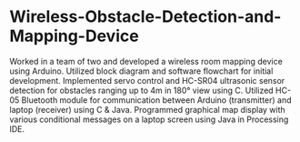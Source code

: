 # Wireless-Obstacle-Detection-and-Mapping-Device

Worked in a team of two and developed a wireless room mapping device using Arduino. Utilized block diagram and software flowchart for initial development. Implemented servo control and HC-SR04 ultrasonic sensor detection for obstacles ranging up to 4m in 180° view using C. Utilized HC-05 Bluetooth module for communication between Arduino (transmitter) and laptop (receiver) using C & Java. Programmed graphical map display with various conditional messages on a laptop screen using Java in Processing IDE.
